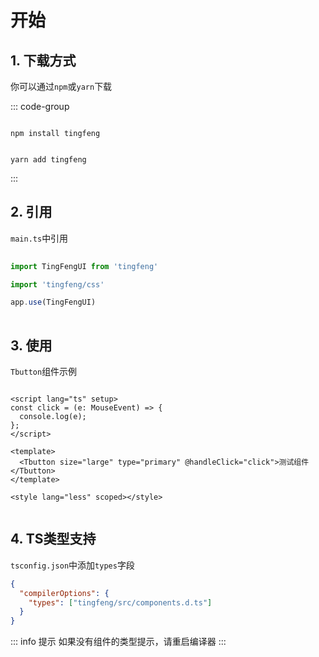 # 开始

## 1. 下载方式

你可以通过`npm`或`yarn`下载

::: code-group

```[npm 方式]

npm install tingfeng

```

``` [yarn 方式]

yarn add tingfeng

```

:::
   

## 2. 引用

`main.ts`中引用

```ts
    
import TingFengUI from 'tingfeng'

import 'tingfeng/css'

app.use(TingFengUI)
    
```

## 3. 使用

`Tbutton`组件示例

```vue

<script lang="ts" setup>
const click = (e: MouseEvent) => {
  console.log(e);
};
</script>

<template>
  <Tbutton size="large" type="primary" @handleClick="click">测试组件</Tbutton>
</template>

<style lang="less" scoped></style>
    
```

## 4. TS类型支持
`tsconfig.json`中添加`types`字段
```json
{
  "compilerOptions": {
    "types": ["tingfeng/src/components.d.ts"]
  }
}
```

::: info 提示
如果没有组件的类型提示，请重启编译器
:::




